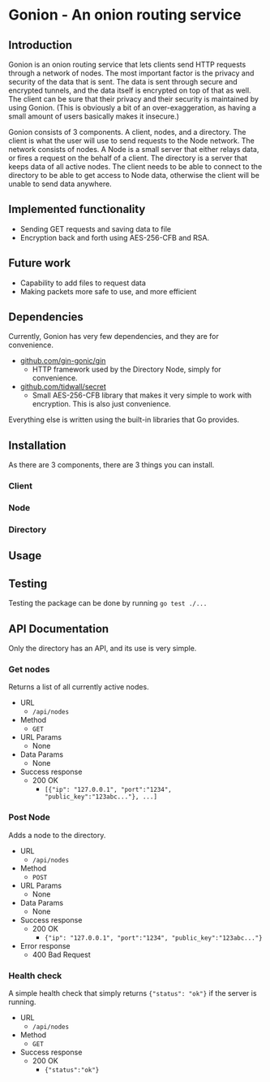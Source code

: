 # Gonion - An onion routing service

## Introduction

Gonion is an onion routing service that lets clients send HTTP requests through a network of
nodes. The most important factor is the privacy and security of the data that is sent.
The data is sent through secure and encrypted tunnels, and the data itself is encrypted
on top of that as well. The client can be sure that their privacy and their security is
maintained by using Gonion. (This is obviously a bit of an over-exaggeration, as having a
small amount of users basically makes it insecure.)

Gonion consists of 3 components. A client, nodes, and a directory. The client is what the
user will use to send requests to the Node network. The network consists of nodes. A Node
is a small server that either relays data, or fires a request on the behalf of a client.
The directory is a server that keeps data of all active nodes. The client needs to be able
to connect to the directory to be able to get access to Node data, otherwise the client
will be unable to send data anywhere.

## Implemented functionality

* Sending GET requests and saving data to file
* Encryption back and forth using AES-256-CFB and RSA.

## Future work

* Capability to add files to request data
* Making packets more safe to use, and more efficient

## Dependencies

Currently, Gonion has very few dependencies, and they are for convenience.

* [github.com/gin-gonic/gin](https://github.com/gin-gonic/gin)
  * HTTP framework used by the Directory Node, simply for convenience.
* [github.com/tidwall/secret](https://github.com/tidwall/secret)
  * Small AES-256-CFB library that makes it very simple to work with encryption. This is also just
    convenience.

Everything else is written using the built-in libraries that Go provides.

## Installation

As there are 3 components, there are 3 things you can install.

### Client

### Node

### Directory

## Usage

## Testing

Testing the package can be done by running `go test ./...`

## API Documentation

Only the directory has an API, and its use is very simple.

### Get nodes

Returns a list of all currently active nodes.
* URL
  * `/api/nodes`
* Method
  * `GET`
* URL Params
  * None
* Data Params
  * None
* Success response
  * 200 OK
    * `[{"ip": "127.0.0.1", "port":"1234", "public_key":"123abc..."}, ...]`


### Post Node

Adds a node to the directory.
* URL
    * `/api/nodes`
* Method
    * `POST`
* URL Params
    * None
* Data Params
    * None
* Success response
  * 200 OK
    * `{"ip": "127.0.0.1", "port":"1234", "public_key":"123abc..."}`
* Error response
  * 400 Bad Request
    
### Health check

A simple health check that simply returns `{"status": "ok"}` if the server is running.
* URL
    * `/api/nodes`
* Method
    * `GET`
* Success response
    * 200 OK
        * `{"status":"ok"}`
